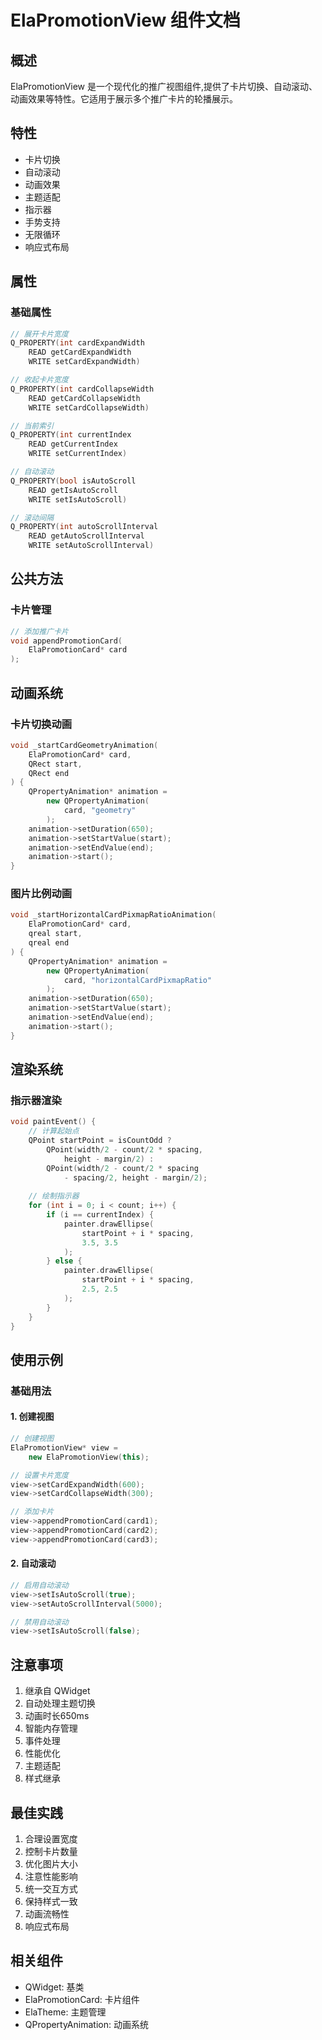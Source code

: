 # ElaPromotionView 组件文档

## 概述
ElaPromotionView 是一个现代化的推广视图组件,提供了卡片切换、自动滚动、动画效果等特性。它适用于展示多个推广卡片的轮播展示。

## 特性
- 卡片切换
- 自动滚动
- 动画效果
- 主题适配
- 指示器
- 手势支持
- 无限循环
- 响应式布局

## 属性

### 基础属性
```cpp
// 展开卡片宽度
Q_PROPERTY(int cardExpandWidth 
    READ getCardExpandWidth 
    WRITE setCardExpandWidth)

// 收起卡片宽度
Q_PROPERTY(int cardCollapseWidth 
    READ getCardCollapseWidth 
    WRITE setCardCollapseWidth)

// 当前索引
Q_PROPERTY(int currentIndex 
    READ getCurrentIndex 
    WRITE setCurrentIndex)

// 自动滚动
Q_PROPERTY(bool isAutoScroll 
    READ getIsAutoScroll 
    WRITE setIsAutoScroll)

// 滚动间隔
Q_PROPERTY(int autoScrollInterval 
    READ getAutoScrollInterval 
    WRITE setAutoScrollInterval)
```

## 公共方法

### 卡片管理
```cpp
// 添加推广卡片
void appendPromotionCard(
    ElaPromotionCard* card
);
```

## 动画系统

### 卡片切换动画
```cpp
void _startCardGeometryAnimation(
    ElaPromotionCard* card, 
    QRect start, 
    QRect end
) {
    QPropertyAnimation* animation = 
        new QPropertyAnimation(
            card, "geometry"
        );
    animation->setDuration(650);
    animation->setStartValue(start);
    animation->setEndValue(end);
    animation->start();
}
```

### 图片比例动画
```cpp
void _startHorizontalCardPixmapRatioAnimation(
    ElaPromotionCard* card, 
    qreal start, 
    qreal end
) {
    QPropertyAnimation* animation = 
        new QPropertyAnimation(
            card, "horizontalCardPixmapRatio"
        );
    animation->setDuration(650);
    animation->setStartValue(start);
    animation->setEndValue(end);
    animation->start();
}
```

## 渲染系统

### 指示器渲染
```cpp
void paintEvent() {
    // 计算起始点
    QPoint startPoint = isCountOdd ? 
        QPoint(width/2 - count/2 * spacing, 
            height - margin/2) : 
        QPoint(width/2 - count/2 * spacing 
            - spacing/2, height - margin/2);
    
    // 绘制指示器
    for (int i = 0; i < count; i++) {
        if (i == currentIndex) {
            painter.drawEllipse(
                startPoint + i * spacing, 
                3.5, 3.5
            );
        } else {
            painter.drawEllipse(
                startPoint + i * spacing, 
                2.5, 2.5
            );
        }
    }
}
```

## 使用示例

### 基础用法

#### 1. 创建视图
```cpp
// 创建视图
ElaPromotionView* view = 
    new ElaPromotionView(this);

// 设置卡片宽度
view->setCardExpandWidth(600);
view->setCardCollapseWidth(300);

// 添加卡片
view->appendPromotionCard(card1);
view->appendPromotionCard(card2);
view->appendPromotionCard(card3);
```

#### 2. 自动滚动
```cpp
// 启用自动滚动
view->setIsAutoScroll(true);
view->setAutoScrollInterval(5000);

// 禁用自动滚动
view->setIsAutoScroll(false);
```

## 注意事项
1. 继承自 QWidget
2. 自动处理主题切换
3. 动画时长650ms
4. 智能内存管理
5. 事件处理
6. 性能优化
7. 主题适配
8. 样式继承

## 最佳实践
1. 合理设置宽度
2. 控制卡片数量
3. 优化图片大小
4. 注意性能影响
5. 统一交互方式
6. 保持样式一致
7. 动画流畅性
8. 响应式布局

## 相关组件
- QWidget: 基类
- ElaPromotionCard: 卡片组件
- ElaTheme: 主题管理
- QPropertyAnimation: 动画系统
